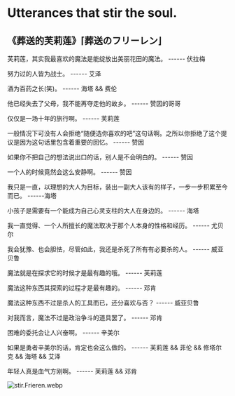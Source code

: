 # Utterances that stir the soul.

## 《**葬送的芙莉莲**》**⌈葬送のフリーレン⌋**

芙莉莲，其实我最喜欢的魔法是能绽放出美丽花田的魔法。 ------ 伏拉梅

努力过的人皆为战士。 ------ 艾泽

酒为百药之长(笑)。 ------ 海塔 && 费伦

他已经失去了父母，我不能再夺走他的故乡。 ------ 赞因的哥哥

仅仅是一场十年的旅行啊。 ------ 芙莉莲

一般情况下可没有人会拒绝“随便选你喜欢的吧”这句话啊。之所以你拒绝了这个提议是因为这句话里包含着重要的回忆。 ------ 赞因

如果你不把自己的想法说出口的话，别人是不会明白的。 ------ 赞因

一个人的时候竟然会这么安静啊。 ------ 赞因

我只是一直，以理想的大人为目标，装出一副大人该有的样子，一步一步积累至今而已。 ------海塔

小孩子是需要有一个能成为自己心灵支柱的大人在身边的。 ------ 海塔

我一直觉得、一个人所擅长的魔法取决于那个人本身的性格和经历。 ------ 尤贝尔

我会犹豫、也会胆怯，尽管如此，我还是杀死了所有有必要杀的人。 ------ 威亚贝鲁

魔法就是在探求它的时候才是最有趣的哦。 ------ 芙莉莲

魔法这种东西其探索的过程才是最有趣的。 ------ 邓肯

魔法这种东西不过是杀人的工具而已，还分喜欢与否？ ------ 威亚贝鲁

对我而言，魔法不过是政治争斗的道具罢了。 ------ 邓肯

困难的委托会让人兴奋啊。 ------ 辛美尔

如果是勇者辛美尔的话，肯定也会这么做的。 ------ 芙莉莲 && 菲伦 && 修塔尔克 && 海塔 && 艾泽

年轻人真是血气方刚啊。 ------ 芙莉莲 && 邓肯

![stir.Frieren.webp](https://s2.loli.net/2024/02/23/rHZOVuBpyER13qM.webp)
